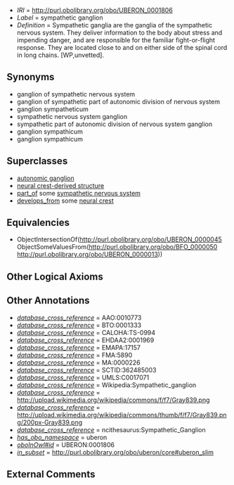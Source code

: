  * *IRI* = http://purl.obolibrary.org/obo/UBERON_0001806
 * *Label* = sympathetic ganglion
 * *Definition* = Sympathetic ganglia are the ganglia of the sympathetic nervous system. They deliver information to the body about stress and impending danger, and are responsible for the familiar fight-or-flight response. They are located close to and on either side of the spinal cord in long chains. [WP,unvetted].

## Synonyms

 * ganglion of sympathetic nervous system
 * ganglion of sympathetic part of autonomic division of nervous system
 * ganglion sympatheticum
 * sympathetic nervous system ganglion
 * sympathetic part of autonomic division of nervous system ganglion
 * ganglion sympathicum
 * ganglion sympathicum

## Superclasses

 * [autonomic ganglion](../../UBERON/05/UBERON_0001805.md)
 * [neural crest-derived structure](../../UBERON/13/UBERON_0010313.md)
 * [part_of](../../BFO/50/BFO_0000050.md) some [sympathetic nervous system](../../UBERON/13/UBERON_0000013.md)
 * [develops_from](../../RO/02/RO_0002202.md) some [neural crest](../../UBERON/42/UBERON_0002342.md)

## Equivalencies

 * ObjectIntersectionOf(<http://purl.obolibrary.org/obo/UBERON_0000045> ObjectSomeValuesFrom(<http://purl.obolibrary.org/obo/BFO_0000050> <http://purl.obolibrary.org/obo/UBERON_0000013>))

## Other Logical Axioms


## Other Annotations

 * *[database_cross_reference](../../ef/oboInOwl#hasDbXref.md)* = AAO:0010773
 * *[database_cross_reference](../../ef/oboInOwl#hasDbXref.md)* = BTO:0001333
 * *[database_cross_reference](../../ef/oboInOwl#hasDbXref.md)* = CALOHA:TS-0994
 * *[database_cross_reference](../../ef/oboInOwl#hasDbXref.md)* = EHDAA2:0001969
 * *[database_cross_reference](../../ef/oboInOwl#hasDbXref.md)* = EMAPA:17157
 * *[database_cross_reference](../../ef/oboInOwl#hasDbXref.md)* = FMA:5890
 * *[database_cross_reference](../../ef/oboInOwl#hasDbXref.md)* = MA:0000226
 * *[database_cross_reference](../../ef/oboInOwl#hasDbXref.md)* = SCTID:362485003
 * *[database_cross_reference](../../ef/oboInOwl#hasDbXref.md)* = UMLS:C0017071
 * *[database_cross_reference](../../ef/oboInOwl#hasDbXref.md)* = Wikipedia:Sympathetic_ganglion
 * *[database_cross_reference](../../ef/oboInOwl#hasDbXref.md)* = http://upload.wikimedia.org/wikipedia/commons/f/f7/Gray839.png
 * *[database_cross_reference](../../ef/oboInOwl#hasDbXref.md)* = http://upload.wikimedia.org/wikipedia/commons/thumb/f/f7/Gray839.png/200px-Gray839.png
 * *[database_cross_reference](../../ef/oboInOwl#hasDbXref.md)* = ncithesaurus:Sympathetic_Ganglion
 * *[has_obo_namespace](../../ce/oboInOwl#hasOBONamespace.md)* = uberon
 * *[oboInOwl#id](../../id/oboInOwl#id.md)* = UBERON:0001806
 * *[in_subset](../../et/oboInOwl#inSubset.md)* = http://purl.obolibrary.org/obo/uberon/core#uberon_slim

## External Comments

